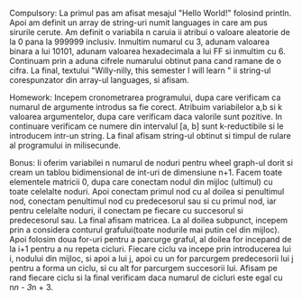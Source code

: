 Compulsory:
La primul pas am afisat mesajul "Hello World!" folosind println. Apoi am definit un array de string-uri numit languages in care am pus sirurile cerute. Am definit o variabila n caruia ii atribui o valoare aleatorie de la 0 pana la 999999 inclusiv. Inmultim numarul cu 3, adunam valoarea binara a lui 10101, adunam valoarea hexadecimala a lui FF si inmultim cu 6. Continuam prin a aduna cifrele numarului obtinut pana cand ramane de o cifra. La final, textului "Willy-nilly, this semester I will learn " ii string-ul corespunzator din array-ul languages, si afisam.

Homework:
Incepem cronometrarea programului, dupa care verificam ca numarul de  argumente introdus sa fie corect. Atribuim variabilelor a,b si k valoarea argumentelor, dupa care verificam daca valorile sunt pozitive. In continuare verificam ce numere din intervalul [a, b] sunt k-reductibile si le introducem intr-un string. La final afisam string-ul obtinut si timpul de rulare al programului in milisecunde.

Bonus:
Ii oferim variabilei n numarul de noduri pentru wheel graph-ul dorit si cream un tablou bidimensional de int-uri de dimensiune n+1. Facem toate elementele matricii 0, dupa care conectam nodul din mijloc (ultimul) cu toate celelalte noduri. Apoi conectam primul nod cu al doilea si penultimul nod, conectam penultimul nod cu predecesorul sau si cu primul nod, iar pentru celelalte noduri, il conectam pe fiecare cu succesorul si predecesorul sau. La final afisam matricea.
La al doilea subpunct, incepem prin a considera conturul grafului(toate nodurile mai putin cel din mijloc). Apoi folosim doua for-uri pentru a parcurge graful, al doilea for incepand de la i+1 pentru a nu repeta cicluri. Fiecare ciclu va incepe prin introducerea lui i, nodului din mijloc, si apoi a lui j, apoi cu un for parcurgem predecesorii lui j pentru a forma un ciclu, si cu alt for parcurgem succesorii lui. Afisam pe rand fiecare ciclu si la final verificam daca numarul de cicluri este egal cu n*n - 3*n + 3.
